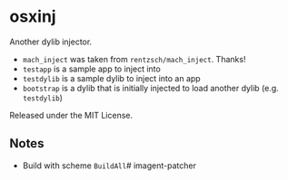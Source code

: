 osxinj
======

Another dylib injector.

- `mach_inject` was taken from `rentzsch/mach_inject`. Thanks!
- `testapp` is a sample app to inject into
- `testdylib` is a sample dylib to inject into an app
- `bootstrap` is a dylib that is initially injected to load another dylib (e.g. `testdylib`)

Released under the MIT License.

Notes
-----

- Build with scheme `BuildAll`# imagent-patcher
